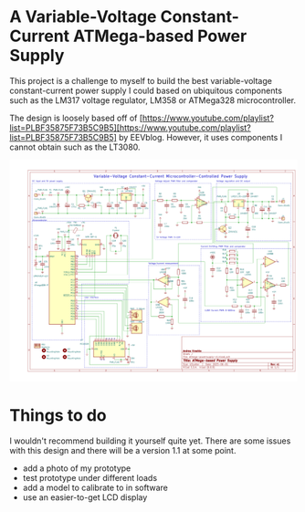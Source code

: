 A Variable-Voltage Constant-Current ATMega-based Power Supply
=============================================================

This project is a challenge to myself to build the best
variable-voltage constant-current power supply I could based on
ubiquitous components such as the LM317 voltage regulator, LM358 or
ATMega328 microcontroller.

The design is loosely based off of
[https://www.youtube.com/playlist?list=PLBF35875F73B5C9B5][https://www.youtube.com/playlist?list=PLBF35875F73B5C9B5]
by EEVblog.  However, it uses components I cannot obtain such as the
LT3080.

<img src="./atmega-power-supply-v1.png" width="1280">

# Things to do

I wouldn't recommend building it yourself quite yet.  There are some
issues with this design and there will be a version 1.1
at some point.

- add a photo of my prototype
- test prototype under different loads
- add a model to calibrate to in software
- use an easier-to-get LCD display

